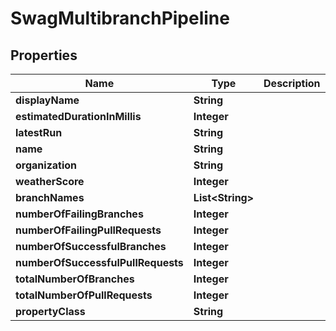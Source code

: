 
# SwagMultibranchPipeline

## Properties
Name | Type | Description | Notes
------------ | ------------- | ------------- | -------------
**displayName** | **String** |  |  [optional]
**estimatedDurationInMillis** | **Integer** |  |  [optional]
**latestRun** | **String** |  |  [optional]
**name** | **String** |  |  [optional]
**organization** | **String** |  |  [optional]
**weatherScore** | **Integer** |  |  [optional]
**branchNames** | **List&lt;String&gt;** |  |  [optional]
**numberOfFailingBranches** | **Integer** |  |  [optional]
**numberOfFailingPullRequests** | **Integer** |  |  [optional]
**numberOfSuccessfulBranches** | **Integer** |  |  [optional]
**numberOfSuccessfulPullRequests** | **Integer** |  |  [optional]
**totalNumberOfBranches** | **Integer** |  |  [optional]
**totalNumberOfPullRequests** | **Integer** |  |  [optional]
**propertyClass** | **String** |  |  [optional]



